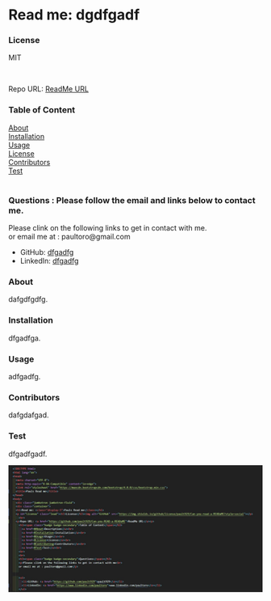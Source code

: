 
<!DOCTYPE html>
<html lang="en">
<head>
  <meta charset="UTF-8">
  <meta http-equiv="X-UA-Compatible" content="ie=edge">
  <link rel="stylesheet" href="https://maxcdn.bootstrapcdn.com/bootstrap/4.0.0/css/bootstrap.min.css">
</head>
<body>
  <div class="jumbotron jumbotron-fluid">
  <div class="container">
  <h1>Read me: <class="display-5">dgdfgadf</class></h1>
  <p id="License" class="lead"><h3>License</h3>MIT</p>
    <br>
  <p>Repo URL: <a href="https://github.com/pault929/Can-you-READ-a-READaME">ReadMe URL</a><p> 
    <h3><span class="badge badge-secondary">Table of Content</span></h3>
      <a href=#About>About</a><br>
      <a href=#Installation>Installation</a><br>
      <a href=#Usage>Usage</a><br>
      <a href=#License>License</a><br>
      <a href=#Contributing>Contributors</a><br> 
      <a href=#Test>Test</a><br>
    <br>
    <h3>Questions : Please follow the email and links below to contact me.</></h3>
    <p>Please clink on the following links to get in contact with me.<br>
    or email me at : paultoro@gmail.com</p> 
    <ul>
      <li>GitHub: <a href="https://github.com/dfgadfg">dfgadfg</a></li>
      <li>LinkedIn: <a href="https://dfgadfg">dfgadfg</a></li>
    </ul>
      <p id="About" class="lead"><h3>About</h3>dafgdfgdfg.</p>
      <p id="Installation" class="lead"><h3>Installation</h3>dfgadfga.</p>
      <p id="Usage" class="lead"><h3>Usage</h3>adfgadfg.</p>
      <p id="Contributing" class="lead"><h3>Contributors</h3>dafgdafgad.</p>
      <p id="Test" class="lead"><h3>Test</h3>dfgadfgadf.</p>
    </div>
  </div>
  <div img="examples">
    <img src="images/tophtml.JPG">
</body>
</html>